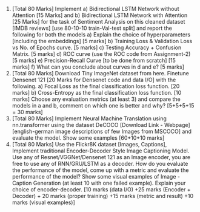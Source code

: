 1) [Total 80 Marks] 
Implement a) Bidirectional LSTM Network without Attention [15 Marks] and b) Bidirectional LSTM Network with Attention [25 Marks] for the task of Sentiment Analysis on this cleaned dataset [IMDB reviews] [use 80-10-10 train-Val-test split] and report the following for both the models 
a) Explain the choice of hyperparameters [including the embeddings] [5 marks] b) Training Loss & Validation Loss vs No. of Epochs curve. [5 marks] 
c) Testing Accuracy + Confusion Matrix. [5 marks] 
d) ROC curve (use the ROC code from Assignment-2) [5 marks] 
e) Precision-Recall Curve [to be done from scratch] [15 marks] 
f) What can you conclude about curves in d and e? [5 marks] 
2) [Total 80 Marks] 
Download Tiny ImageNet dataset from here. Finetune Densenet 121 [20 Marks for Densenet code and data I/O] with the following. 
a) Focal Loss as the final classification loss function. [20 marks] 
b) Cross-Entropy as the final classification loss function. [10 marks] 
Choose any evaluation metrics (at least 3) and compare the models in a and b, comment on which one is better and why? [5+5+5+15 = 30 marks]
3) [Total 80 Marks] 
Implement Neural Machine Translation using nn.transformer using the dataset DeCOCO [Download Link - Webpage] [english-german image descriptions of few Images from MSCOCO] and evaluate the model. Show some examples [60+10+10 marks] 
4) [Total 80 Marks] 
Use the Flickr8K dataset [Images, Captions], Implement traditional Encoder-Decoder Style Image Captioning Model. Use any of Resnet/VGGNet/Densenet 121 as an Image encoder, you are free to use any of RNN/GRU/LSTM as a decoder. How do you evaluate the performance of the model, come up with a metric and evaluate the performance of the model? Show some visual examples of Image - Caption Generation (at least 10 with one failed example). Explain your choice of encoder-decoder. [10 marks (data I/O) +25 marks (Encoder + Decoder) + 20 marks (proper training) +15 marks (metric and result) +10 marks (visual examples)]
